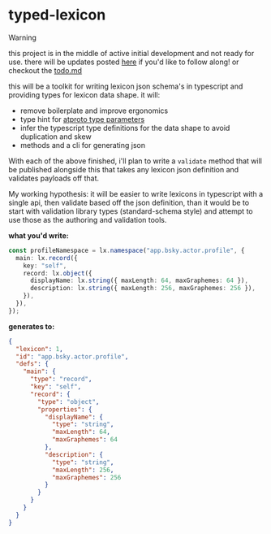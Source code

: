 # typed-lexicon

> [!WARNING]
> this project is in the middle of active initial development and not ready for use. there will be updates posted [here](https://bsky.app/profile/tylur.dev) if you'd like to follow along! or checkout the [todo.md](./todo.md)

this will be a toolkit for writing lexicon json schema's in typescript and providing types for lexicon data shape. it will:

- remove boilerplate and improve ergonomics
- type hint for [atproto type parameters](https://atproto.com/specs/lexicon#overview-of-types)
- infer the typescript type definitions for the data shape to avoid duplication and skew
- methods and a cli for generating json

With each of the above finished, i'll plan to write a `validate` method that will be published alongside this that takes any lexicon json definition and validates payloads off that.

My working hypothesis: it will be easier to write lexicons in typescript with a single api, then validate based off the json definition, than it would be to start with validation library types (standard-schema style) and attempt to use those as the authoring and validation tools.

**what you'd write:**

```typescript
const profileNamespace = lx.namespace("app.bsky.actor.profile", {
  main: lx.record({
    key: "self",
    record: lx.object({
      displayName: lx.string({ maxLength: 64, maxGraphemes: 64 }),
      description: lx.string({ maxLength: 256, maxGraphemes: 256 }),
    }),
  }),
});
```

**generates to:**

```json
{
  "lexicon": 1,
  "id": "app.bsky.actor.profile",
  "defs": {
    "main": {
      "type": "record",
      "key": "self",
      "record": {
        "type": "object",
        "properties": {
          "displayName": {
            "type": "string",
            "maxLength": 64,
            "maxGraphemes": 64
          },
          "description": {
            "type": "string",
            "maxLength": 256,
            "maxGraphemes": 256
          }
        }
      }
    }
  }
}
```
